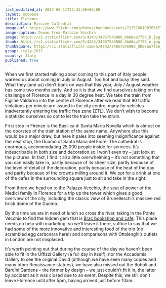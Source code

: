 ```yaml
--- 
last_modified_at: 2017-06-11T22:43:00+02:00
layout: subpost
title: Florence
description: Massive Cathedral
image-url: https://www.flickr.com/photos/bennbeck/sets/72157681907656772/
image-caption: Duomo from Palazzo Vecchio
image: https://c1.staticflickr.com/5/4243/34857546980_0b66aa7f56_b.jpg
thumb: https://c1.staticflickr.com/5/4243/34857546980_0b66aa7f56_n.jpg
thumbSquare: https://c1.staticflickr.com/5/4243/34857546980_0b66aa7f56_q.jpg
group: italy-2017
country: Italy
published: true
---
```


When we first started talking about coming to this part of Italy people warned us about coming in July or August.
Too hot and busy they said. What they (and us) didn’t bank on was that this year, July / August weather has come two months early.
And so it is that we find ourselves taking on the challenge of Florence in a day in 30 degree heat. We take the train from Figline Valdarno into the centre of
Florence after we read that 90 traffic violations per minute are issued in the city centre, many for vehicles inadvertently entering the traffic free zone (ZTL).
We don’t wish to become a statistic ourselves so opt to let the train take the strain. 

First stop in Firenze is the Basilica di Santa Maria Novella which is almost on the doorstep of the train station of the same name.
Anywhere else this would be a major draw, but here it pales into seeming insignificance against the next stop, the Duomo of Santa Maria del Fiore.
The cathedral is enormous, accommodating 25,000 people inside for services. It’s indescribable in both size and decoration so I won’t even try – just look at the pictures.
In fact, I find it all a little overwhelming – it’s not something that you can easily take in, partly because of its sheer size, partly because of the level
of detail of the decoration, partly because of the heat of the day and partly because of the crowds milling around it. We opt for a drink at one of the cafes
in the surrounding square just to sit and take in the sight. 

From there we head on to the Palazzo Vecchio, the seat of power of the Medici family in Florence for a trip up the tower which gives a good overview of the city,
including the classic view of Brunelleschi’s massive red brick dome of the Duomo. 

By this time we are in need of lunch so cross the river, taking in the Ponte Vecchio to find the hidden gem that is [Brac bookshop and cafe](http://www.libreriabrac.net/).
This place needs no help with marketing, so we’ll leave it there, suffice to say that we had some of the more innovative and interesting food of the trip (no scrambled egg
carbonara here!) and comparisons with Ottolenghi’s outlets in London are not misplaced. 

It’s worth pointing out that during the course of the day we haven’t been able to fit in the Uffizzi Gallery (a full day in itself), nor the Accademia Gallery to see the
original David (although we have seen many copies and many other Renaissance statues), we have also missed out the Boboli and Bardini Gardens – the former by design – we
just couldn’t fit it in, the latter by accident as it was closed due to an event. Despite this, we still don’t leave Florence until after 5pm, having arrived just before 10am.       
